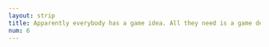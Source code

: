 ```yaml
---
layout: strip
title: Apparently everybody has a game idea. All they need is a game developer. 
num: 6
---
```

